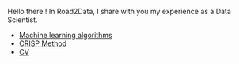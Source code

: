 Hello there !
In Road2Data, I share with you my experience as a Data Scientist.


- [Machine learning algorithms](MachineLearning/index.md)
- [CRISP Method](pages/CRISP-Method.md)
- [CV](pages/cv.html)
